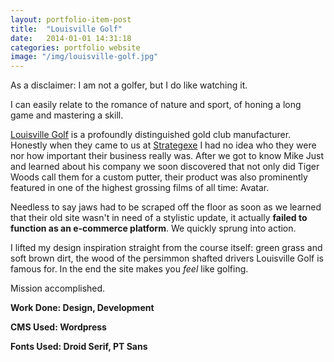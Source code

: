 ```yaml
---
layout: portfolio-item-post
title:  "Louisville Golf"
date:   2014-01-01 14:31:18
categories: portfolio website
image: "/img/louisville-golf.jpg"
---
```


As a disclaimer: I am not a golfer, but I do like watching it.

I can easily relate to the romance of nature and sport, of honing a long game and mastering a skill.

[Louisville Golf][louisville-golf] is a profoundly distinguished gold club manufacturer. Honestly when they came to us at [Strategexe][strategexe] I had no idea who they were nor how important their business really was. After we got to know Mike Just and learned about his company we soon discovered that not only did Tiger Woods call them for a custom putter, their product was also prominently featured in one of the highest grossing films of all time: Avatar.

Needless to say jaws had to be scraped off the floor as soon as we learned that their old site wasn't in need of a stylistic update, it actually **failed to function as an e-commerce platform**. We quickly sprung into action.

I lifted my design inspiration straight from the course itself: green grass and soft brown dirt, the wood of the persimmon shafted drivers Louisville Golf is famous for. In the end the site makes you *feel* like golfing.

Mission accomplished.

**Work Done: Design, Development**

**CMS Used: Wordpress**

**Fonts Used: Droid Serif, PT Sans**

[louisville-golf]: http://louisvillegolf.com
[strategexe]: http://strategexe.com
